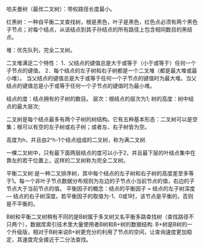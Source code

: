 哈夫曼树（最优二叉树）：带权路径长度最小。

红黑树：一种自平衡二叉查找树，根是黑色，叶子是黑色，红色点必须有两个黑色子节点；对每个结点，从该结点到其子孙结点的所有路径上包含相同数目的黑结点。

堆：优先队列，完全二叉树。

二叉堆满足二个特性：
1．父结点的键值总是大于或等于（小于或等于）任何一个子节点的键值。
2．每个结点的左子树和右子树都是一个二叉堆（都是最大堆或最小堆）。
当父结点的键值总是大于或等于任何一个子节点的键值时为最大堆。当父结点的键值总是小于或等于任何一个子节点的键值时为最小堆。

结点的度：结点拥有的子树的数目。
层次：根结点的层次为1;
树的高度：树中结点的最大层次;

二叉树是每个结点最多有两个子树的树结构。它有五种基本形态：二叉树可以是空集；根可以有空的左子树或右子树；或者左、右子树皆为空。

高度为h，并且由2^h-1个结点组成的二叉树，称为满二叉树.

一棵二叉树中，只有最下面两层结点的度可以小于2，并且最下层的叶结点集中在靠左的若干位置上，这样的二叉树称为完全二叉树。

平衡二叉树:是一种二叉排序树，其中每个结点的左子树和右子树的高度差至多等于1。每一个非叶子节点数据分布规则为左边的子节点小当前节点的值，右边的子节点大于当前节点的值。
平衡因子的概念：结点的平衡因子 = 结点的左子树深度 — 结点的右子树深度。若平衡因子的取值为-1、0或1时，该节点是平衡的，否则是不平衡的。

B树和平衡二叉树稍有不同的是B树属于多叉树又名平衡多路查找树（查找路径不只两个），数据库索引技术里大量使用者B树和B+树的数据结构.
B+树是B树的一个升级版，相对于B树来说B+树更充分的利用了节点的空间，让查询速度更加稳定，其速度完全接近于二分法查找。
